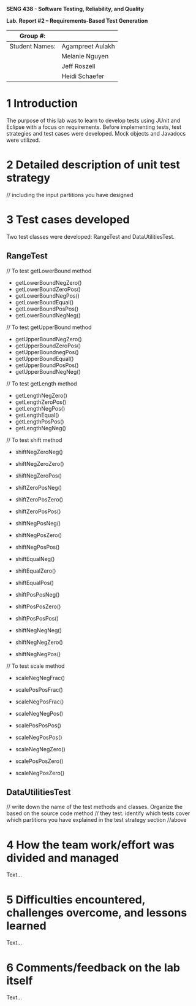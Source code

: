 **SENG 438 - Software Testing, Reliability, and Quality**

**Lab. Report \#2 – Requirements-Based Test Generation**

| Group \#:      |     |
| -------------- | --- |
| Student Names: |  Agampreet Aulakh   |
|                |  Melanie Nguyen   |
|                |  Jeff Roszell   |
|                |  Heidi Schaefer   |

# 1 Introduction

The purpose of this lab was to learn to develop tests using JUnit and Eclipse
with a focus on requirements. Before implementing tests, test strategies and test
cases were developed. Mock objects and Javadocs were utilized.

# 2 Detailed description of unit test strategy

// including the input partitions you have designed

# 3 Test cases developed

Two test classes were developed: RangeTest and DataUtilitiesTest.

## RangeTest
// To test getLowerBound method
- getLowerBoundNegZero()
- getLowerBoundZeroPos()
- getLowerBoundNegPos()
- getLowerBoundEqual()
- getLowerBoundPosPos()
- getLowerBoundNegNeg()

// To test getUpperBound method
- getUpperBoundNegZero()
- getUpperBoundZeroPos()
- getUpperBoundnegPos()
- getUpperBoundEqual()
- getUpperBoundPosPos()
- getUpperBoundNegNeg()

// To test getLength method
- getLengthNegZero()
- getLengthZeroPos()
- getLengthNegPos()
- getLengthEqual()
- getLengthPosPos()
- getLengthNegNeg()

// To test shift method
- shiftNegZeroNeg()
- shiftNegZeroZero()
- shiftNegZeroPos()

- shiftZeroPosNeg()
- shiftZeroPosZero()
- shiftZeroPosPos()

- shiftNegPosNeg()
- shiftNegPosZero()
- shiftNegPosPos()

- shiftEqualNeg()
- shiftEqualZero()
- shiftEqualPos()

- shiftPosPosNeg()
- shiftPosPosZero()
- shiftPosPosPos()

- shiftNegNegNeg()
- shiftNegNegZero()
- shiftNegNegPos()
    
// To test scale method
- scaleNegNegFrac()
- scalePosPosFrac()
- scaleNegPosFrac()

- scaleNegNegPos()
- scalePosPosPos()
- scaleNegPosPos()

- scaleNegNegZero()
- scalePosPosZero()
- scaleNegPosZero()

## DataUtilitiesTest


// write down the name of the test methods and classes. Organize the based on
the source code method // they test. identify which tests cover which partitions
you have explained in the test strategy section //above

# 4 How the team work/effort was divided and managed

Text…

# 5 Difficulties encountered, challenges overcome, and lessons learned

Text…

# 6 Comments/feedback on the lab itself

Text…
